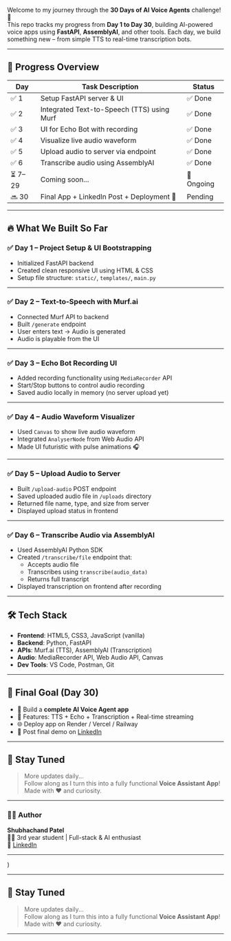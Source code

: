 Welcome to my journey through the **30 Days of AI Voice Agents** challenge! 🚀  
This repo tracks my progress from **Day 1 to Day 30**, building AI-powered voice apps using **FastAPI**, **AssemblyAI**, and other tools. Each day, we build something new – from simple TTS to real-time transcription bots.

---

## 📅 Progress Overview

| Day | Task Description                             | Status  |
|-----|----------------------------------------------|---------|
| ✅ 1 | Setup FastAPI server & UI                    | ✅ Done |
| ✅ 2 | Integrated Text-to-Speech (TTS) using Murf   | ✅ Done |
| ✅ 3 | UI for Echo Bot with recording               | ✅ Done |
| ✅ 4 | Visualize live audio waveform                | ✅ Done |
| ✅ 5 | Upload audio to server via endpoint          | ✅ Done |
| ✅ 6 | Transcribe audio using AssemblyAI            | ✅ Done |
| ⏳ 7–29 | Coming soon...                            | 🚧 Ongoing |
| 🔜 30 | Final App + LinkedIn Post + Deployment 🎉    | Pending |

---

## 🔥 What We Built So Far

### ✅ Day 1 – Project Setup & UI Bootstrapping
- Initialized FastAPI backend
- Created clean responsive UI using HTML & CSS
- Setup file structure: `static/`, `templates/`, `main.py`

---

### ✅ Day 2 – Text-to-Speech with Murf.ai
- Connected Murf API to backend
- Built `/generate` endpoint
- User enters text → Audio is generated
- Audio is playable from the UI

---

### ✅ Day 3 – Echo Bot Recording UI
- Added recording functionality using `MediaRecorder` API
- Start/Stop buttons to control audio recording
- Saved audio locally in memory (no server upload yet)

---

### ✅ Day 4 – Audio Waveform Visualizer
- Used `Canvas` to show live audio waveform
- Integrated `AnalyserNode` from Web Audio API
- Made UI futuristic with pulse animations 🎧

---

### ✅ Day 5 – Upload Audio to Server
- Built `/upload-audio` POST endpoint
- Saved uploaded audio file in `/uploads` directory
- Returned file name, type, and size from server
- Displayed upload status in frontend

---

### ✅ Day 6 – Transcribe Audio via AssemblyAI
- Used AssemblyAI Python SDK
- Created `/transcribe/file` endpoint that:
  - Accepts audio file
  - Transcribes using `transcribe(audio_data)`
  - Returns full transcript
- Displayed transcription on frontend after recording

---

## 🛠 Tech Stack

- **Frontend**: HTML5, CSS3, JavaScript (vanilla)
- **Backend**: Python, FastAPI
- **APIs**: Murf.ai (TTS), AssemblyAI (Transcription)
- **Audio**: MediaRecorder API, Web Audio API, Canvas
- **Dev Tools**: VS Code, Postman, Git

---

## 🚀 Final Goal (Day 30)

- 🎯 Build a **complete AI Voice Agent app**
- 🧠 Features: TTS + Echo + Transcription + Real-time streaming
- 🌐 Deploy app on Render / Vercel / Railway
- 📸 Post final demo on [LinkedIn](https://www.linkedin.com/in/shubhachand/)

---

## 📢 Stay Tuned

> More updates daily...  
Follow along as I turn this into a fully functional **Voice Assistant App**!  
Made with ❤️ and curiosity.

---

### 👨‍💻 Author

**Shubhachand Patel**  
🧑‍🎓 3rd year student | Full-stack & AI enthusiast  
🔗 [LinkedIn](https://www.linkedin.com/in/shubhachand/) 

---

)

---

## 📢 Stay Tuned

> More updates daily...  
Follow along as I turn this into a fully functional **Voice Assistant App**!  
Made with ❤️ and curiosity.

---

